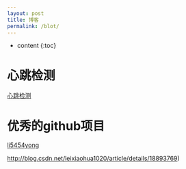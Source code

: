 ```yaml
---
layout: post
title: 博客
permalink: /blot/
---
```


* content
{:toc}


心跳检测
=====================
[心跳检测](https://gitee.com/mkk/HeartBeat/)

优秀的github项目
=====================
[li5454yong](https://github.com/li5454yong/)

http://blog.csdn.net/leixiaohua1020/article/details/18893769)
